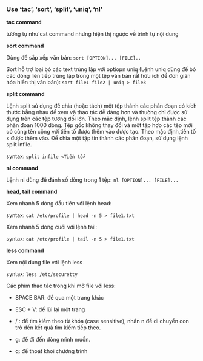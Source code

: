 ### Use ‘tac’, ‘sort’, ‘split’, ‘uniq’, ‘nl’

**tac command**

tương tự như cat command nhưng hiện thị ngược về trình tự nội dung

**sort command**

Dùng để sắp xếp văn bản: `sort [OPTION]... [FILE]..`

Sort hỗ trợ loại bỏ các text trùng lặp với optiopn uniq (Lệnh uniq dùng để bỏ các dòng liên tiếp trùng lặp trong một tệp văn bản rất hữu ích để đơn giản hóa hiển thị văn bản): `sort file1 file2 | uniq > file3`

**split command**

Lệnh split sử dụng để chia (hoặc tách) một tệp thành các phân đoạn có kích thước bằng nhau để xem và thao tác dễ dàng hơn và thường chỉ được sử dụng trên các tệp tương đối lớn. Theo mặc định, lệnh split tệp thành các phân đoạn 1000 dòng. Tệp gốc không thay đổi và một tập hợp các tệp mới có cùng tên cộng với tiền tố được thêm vào được tạo. Theo mặc định,tiền tố x được thêm vào. Để chia một tập tin thành các phân đoạn, sử dụng lệnh split infile.

syntax: `split infile <Tiền tố>`

**nl command**

Lệnh nl dùng để đánh số dòng trong 1 tệp: `nl [OPTION]... [FILE]...`

**head, tail command**

Xem nhanh 5 dòng đầu tiên với lệnh head:

syntax: `cat /etc/profile | head -n 5 > file1.txt`

Xem nhanh 5 dòng cuối với lệnh tail:

syntax: `cat /etc/profile | tail -n 5 > file1.txt`

**less command**

Xem nội dung file với lệnh less 

syntax: `less /etc/securetty`

Các phím thao tác trong khi mở file với less:

- SPACE BAR: để qua một trang khác

- ESC + V: để lùi lại một trang

- /<keyword> : để tìm kiếm theo từ khóa (case sensitive), nhấn n để di chuyển con trỏ đến kết quả tìm kiếm tiếp theo.

- g<line number>: để đi đến dòng mình muốn.

- q: để thoát khoi chương trình
